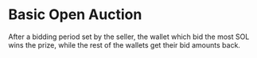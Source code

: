 # Basic Open Auction

After a bidding period set by the seller, the wallet which bid the most SOL wins the prize, while the rest of the wallets get their bid amounts back.